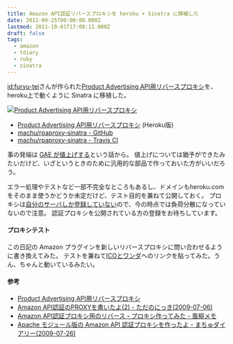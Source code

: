 ```yaml
---
title: Amazon API認証リバースプロキシを heroku + Sinatra に移植した
date: 2011-09-25T00:00:00.000Z
lastmod: 2011-10-01T17:08:11.000Z
draft: false
tags:
  - amazon
  - tdiary
  - ruby
  - sinatra
---
```


[id:furyu-tei](http://d.hatena.ne.jp/furyu-tei/)さんが作られた[Product Advertising API用リバースプロキシ](http://honnomemo.appspot.com/rpaproxy/)を、heroku上で動くように Sinatra に移植した。

[![Product Advertising API用リバースプロキシ](https://farm7.staticflickr.com/6168/6181886994_7d6fa40abb.jpg "Product Advertising API用リバースプロキシ")](http://www.flickr.com/photos/machu/6181886994/)

- [Product Advertising API用リバースプロキシ](http://rpaproxy.tdiary.org/) (Heroku版)
- [machu/rpaproxy-sinatra - GitHub](https://github.com/machu/rpaproxy-sinatra)
- [machu/rpaproxy-sinatra - Travis CI](http://travis-ci.org/machu/rpaproxy-sinatra/)

事の発端は [GAE が値上げする](http://www.hsbt.org/diary/20110909.html#p01)という話から。 値上げについては猶予ができたみたいだけど、いざというときのために汎用的な部品で作っておいた方がいいだろう。

エラー処理やテストなど一部不完全なところもあるし、ドメインもheroku.comをそのまま使うかどうか未定だけど、テスト目的を兼ねて公開しておく。 プロキシは[自分のサーバしか登録していない](http://rpaproxy.tdiary.org/proxies)ので、今の時点では負荷分散になっていないので注意。 認証プロキシを公開されている方の登録をお待ちしています。

#### プロキシテスト

この日記の Amazon プラグインを新しいリバースプロキシに問い合わせるように書き換えてみた。 テストを兼ねて[ICOとワンダ](https://www.amazon.co.jp/dp/B0054I9ZHW)へのリンクを貼ってみた。うん、ちゃんと動いているみたい。

#### 参考

- [Product Advertising API用リバースプロキシ](http://honnomemo.appspot.com/rpaproxy/)
- [Amazon API認証のPROXYを書いたよ(2) - ただのにっき(2009-07-06)](http://sho.tdiary.net/20090706.html#p01)
- [Amazon API認証プロキシ用のリバース・プロキシ作ってみた - 風柳メモ](http://d.hatena.ne.jp/furyu-tei/20090709/1247142040)
- [Apache モジュール版の Amazon API 認証プロキシを作ったよ - まちゅダイアリー(2009-07-26)](/posts/20090726/p01)
